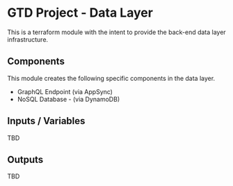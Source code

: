 # GTD Project - Data Layer
This is a terraform module with the intent to provide the back-end data layer infrastructure.

## Components
This module creates the following specific components in the data layer.

* GraphQL Endpoint (via AppSync)
* NoSQL Database - (via DynamoDB)

## Inputs / Variables
TBD

## Outputs
TBD